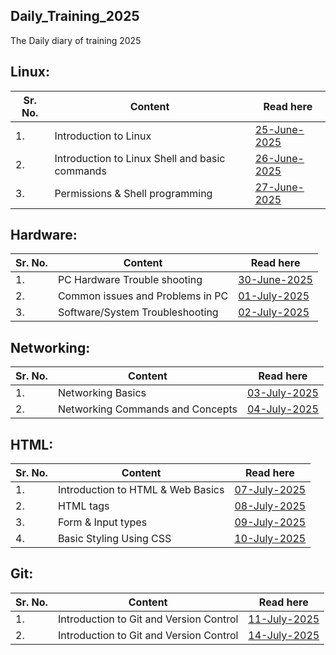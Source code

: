 ## Daily_Training_2025
The Daily diary of training 2025

## Linux:

| Sr. No. | Content                                         | Read here   |
| --------| ----------------------------------------------- | ----------- |
| 1.      | Introduction to Linux                           | [25-June-2025](https://kamal-jeetkaur.github.io/Daily_bash_notes_2025/Linux/2025-June-25) |
| 2.      | Introduction to Linux Shell and basic commands  | [26-June-2025](https://kamal-jeetkaur.github.io/Daily_bash_notes_2025/Linux/2025-June-26) |
| 3.      | Permissions & Shell programming                 | [27-June-2025](https://kamal-jeetkaur.github.io/Daily_bash_notes_2025/Linux/2025-June-27) |

## Hardware:

| Sr. No. | Content                                         | Read here   |
| --------| ----------------------------------------------- | ----------- |
| 1.      | PC Hardware Trouble shooting                    | [30-June-2025](https://kamal-jeetkaur.github.io/Daily_bash_notes_2025/Hardware/2025-June-30) |
| 2.      | Common issues and Problems in PC                | [01-July-2025](https://kamal-jeetkaur.github.io/Daily_bash_notes_2025/Hardware/2025-July-01) |
| 3.      | Software/System Troubleshooting               | [02-July-2025](https://kamal-jeetkaur.github.io/Daily_bash_notes_2025/Hardware/2025-July-02) |

## Networking:

| Sr. No. | Content                                         | Read here   |
| --------| ----------------------------------------------- | ----------- |
| 1.      | Networking Basics                               | [03-July-2025](https://kamal-jeetkaur.github.io/Daily_bash_notes_2025/Networking/2025-July-03) |
| 2.      | Networking Commands and Concepts                | [04-July-2025](https://kamal-jeetkaur.github.io/Daily_bash_notes_2025/Networking/2025-July-04) |

## HTML:

| Sr. No. | Content                                         | Read here   |
| --------| ----------------------------------------------- | ----------- |
| 1.      | Introduction to HTML & Web Basics               | [07-July-2025](https://kamal-jeetkaur.github.io/Daily_bash_notes_2025/HTML/2025-July-07) |
| 2.      | HTML tags                                       | [08-July-2025](https://kamal-jeetkaur.github.io/Daily_bash_notes_2025/HTML/2025-July-08) |
| 3.      | Form & Input types                              | [09-July-2025](https://kamal-jeetkaur.github.io/Daily_bash_notes_2025/HTML/2025-July-09) |
| 4.      | Basic Styling Using CSS                         | [10-July-2025](https://kamal-jeetkaur.github.io/Daily_bash_notes_2025/HTML/2025-July-10) |

## Git:

| Sr. No. | Content                                         | Read here   |
| --------| ----------------------------------------------- | ----------- |
| 1.      | Introduction to Git and Version Control         | [11-July-2025](https://kamal-jeetkaur.github.io/Daily_bash_notes_2025/Git/2025-July-11) |
| 2.      | Introduction to Git and Version Control          | [14-July-2025](https://kamal-jeetkaur.github.io/Daily_bash_notes_2025/Git/2025-July-14) |
